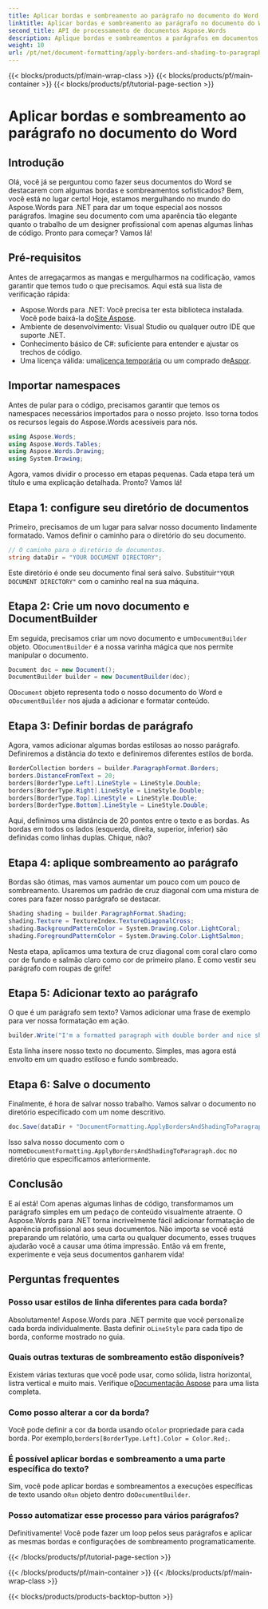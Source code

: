 ```yaml
---
title: Aplicar bordas e sombreamento ao parágrafo no documento do Word
linktitle: Aplicar bordas e sombreamento ao parágrafo no documento do Word
second_title: API de processamento de documentos Aspose.Words
description: Aplique bordas e sombreamentos a parágrafos em documentos do Word usando o Aspose.Words para .NET. Siga nosso guia passo a passo para aprimorar a formatação do seu documento.
weight: 10
url: /pt/net/document-formatting/apply-borders-and-shading-to-paragraph/
---
```


{{< blocks/products/pf/main-wrap-class >}}
{{< blocks/products/pf/main-container >}}
{{< blocks/products/pf/tutorial-page-section >}}

# Aplicar bordas e sombreamento ao parágrafo no documento do Word

## Introdução

Olá, você já se perguntou como fazer seus documentos do Word se destacarem com algumas bordas e sombreamentos sofisticados? Bem, você está no lugar certo! Hoje, estamos mergulhando no mundo do Aspose.Words para .NET para dar um toque especial aos nossos parágrafos. Imagine seu documento com uma aparência tão elegante quanto o trabalho de um designer profissional com apenas algumas linhas de código. Pronto para começar? Vamos lá!

## Pré-requisitos

Antes de arregaçarmos as mangas e mergulharmos na codificação, vamos garantir que temos tudo o que precisamos. Aqui está sua lista de verificação rápida:

-  Aspose.Words para .NET: Você precisa ter esta biblioteca instalada. Você pode baixá-la do[Site Aspose](https://releases.aspose.com/words/net/).
- Ambiente de desenvolvimento: Visual Studio ou qualquer outro IDE que suporte .NET.
- Conhecimento básico de C#: suficiente para entender e ajustar os trechos de código.
- Uma licença válida: uma[licença temporária](https://purchase.aspose.com/temporary-license/) ou um comprado de[Aspor](https://purchase.aspose.com/buy).

## Importar namespaces

Antes de pular para o código, precisamos garantir que temos os namespaces necessários importados para o nosso projeto. Isso torna todos os recursos legais do Aspose.Words acessíveis para nós.

```csharp
using Aspose.Words;
using Aspose.Words.Tables;
using Aspose.Words.Drawing;
using System.Drawing;
```

Agora, vamos dividir o processo em etapas pequenas. Cada etapa terá um título e uma explicação detalhada. Pronto? Vamos lá!

## Etapa 1: configure seu diretório de documentos

Primeiro, precisamos de um lugar para salvar nosso documento lindamente formatado. Vamos definir o caminho para o diretório do seu documento.

```csharp
// O caminho para o diretório de documentos.
string dataDir = "YOUR DOCUMENT DIRECTORY";
```

 Este diretório é onde seu documento final será salvo. Substituir`"YOUR DOCUMENT DIRECTORY"` com o caminho real na sua máquina.

## Etapa 2: Crie um novo documento e DocumentBuilder

 Em seguida, precisamos criar um novo documento e um`DocumentBuilder` objeto. O`DocumentBuilder` é a nossa varinha mágica que nos permite manipular o documento.

```csharp
Document doc = new Document();
DocumentBuilder builder = new DocumentBuilder(doc);
```

 O`Document` objeto representa todo o nosso documento do Word e o`DocumentBuilder` nos ajuda a adicionar e formatar conteúdo.

## Etapa 3: Definir bordas de parágrafo

Agora, vamos adicionar algumas bordas estilosas ao nosso parágrafo. Definiremos a distância do texto e definiremos diferentes estilos de borda.

```csharp
BorderCollection borders = builder.ParagraphFormat.Borders;
borders.DistanceFromText = 20;
borders[BorderType.Left].LineStyle = LineStyle.Double;
borders[BorderType.Right].LineStyle = LineStyle.Double;
borders[BorderType.Top].LineStyle = LineStyle.Double;
borders[BorderType.Bottom].LineStyle = LineStyle.Double;
```

Aqui, definimos uma distância de 20 pontos entre o texto e as bordas. As bordas em todos os lados (esquerda, direita, superior, inferior) são definidas como linhas duplas. Chique, não?

## Etapa 4: aplique sombreamento ao parágrafo

Bordas são ótimas, mas vamos aumentar um pouco com um pouco de sombreamento. Usaremos um padrão de cruz diagonal com uma mistura de cores para fazer nosso parágrafo se destacar.

```csharp
Shading shading = builder.ParagraphFormat.Shading;
shading.Texture = TextureIndex.TextureDiagonalCross;
shading.BackgroundPatternColor = System.Drawing.Color.LightCoral;
shading.ForegroundPatternColor = System.Drawing.Color.LightSalmon;
```

Nesta etapa, aplicamos uma textura de cruz diagonal com coral claro como cor de fundo e salmão claro como cor de primeiro plano. É como vestir seu parágrafo com roupas de grife!

## Etapa 5: Adicionar texto ao parágrafo

O que é um parágrafo sem texto? Vamos adicionar uma frase de exemplo para ver nossa formatação em ação.

```csharp
builder.Write("I'm a formatted paragraph with double border and nice shading.");
```

Esta linha insere nosso texto no documento. Simples, mas agora está envolto em um quadro estiloso e fundo sombreado.

## Etapa 6: Salve o documento

Finalmente, é hora de salvar nosso trabalho. Vamos salvar o documento no diretório especificado com um nome descritivo.

```csharp
doc.Save(dataDir + "DocumentFormatting.ApplyBordersAndShadingToParagraph.doc");
```

 Isso salva nosso documento com o nome`DocumentFormatting.ApplyBordersAndShadingToParagraph.doc` no diretório que especificamos anteriormente.

## Conclusão

E aí está! Com apenas algumas linhas de código, transformamos um parágrafo simples em um pedaço de conteúdo visualmente atraente. O Aspose.Words para .NET torna incrivelmente fácil adicionar formatação de aparência profissional aos seus documentos. Não importa se você está preparando um relatório, uma carta ou qualquer documento, esses truques ajudarão você a causar uma ótima impressão. Então vá em frente, experimente e veja seus documentos ganharem vida!

## Perguntas frequentes

### Posso usar estilos de linha diferentes para cada borda?  
 Absolutamente! Aspose.Words para .NET permite que você personalize cada borda individualmente. Basta definir o`LineStyle` para cada tipo de borda, conforme mostrado no guia.

### Quais outras texturas de sombreamento estão disponíveis?  
 Existem várias texturas que você pode usar, como sólida, listra horizontal, listra vertical e muito mais. Verifique o[Documentação Aspose](https://reference.aspose.com/words/net/) para uma lista completa.

### Como posso alterar a cor da borda?  
 Você pode definir a cor da borda usando o`Color` propriedade para cada borda. Por exemplo,`borders[BorderType.Left].Color = Color.Red;`.

### É possível aplicar bordas e sombreamento a uma parte específica do texto?  
 Sim, você pode aplicar bordas e sombreamentos a execuções específicas de texto usando o`Run` objeto dentro do`DocumentBuilder`.

### Posso automatizar esse processo para vários parágrafos?  
Definitivamente! Você pode fazer um loop pelos seus parágrafos e aplicar as mesmas bordas e configurações de sombreamento programaticamente.

{{< /blocks/products/pf/tutorial-page-section >}}

{{< /blocks/products/pf/main-container >}}
{{< /blocks/products/pf/main-wrap-class >}}

{{< blocks/products/products-backtop-button >}}
